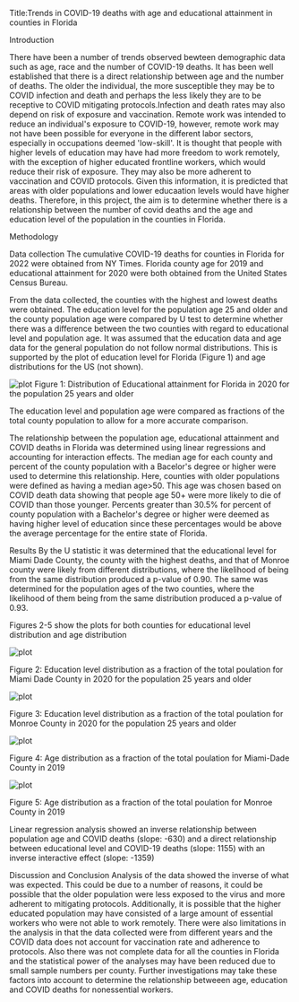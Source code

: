 Title:Trends in COVID-19 deaths with age and educational attainment in counties in Florida 

Introduction

There have been a number of trends observed bewteen demographic data such as age, race and the number of COVID-19 deaths. It has been well established that there is a direct relationship between age and the number of deaths. The older the individual, the more susceptible they may be to COVID infection and death and perhaps the less likely they are to be receptive to COVID mitigating protocols.Infection and death rates may also depend on risk of exposure and vaccination. Remote work was intended to reduce an individual's exposure to COVID-19, however, remote work may not have been possible for everyone in the different labor sectors, especially in occupations deemed 'low-skill'. It is thought that people with higher levels of education may have had more freedom to work remotely, with the exception of higher educated frontline workers, which would reduce their risk of exposure. They may also be more adherent to vaccination and COVID protocols. Given this information, it is predicted that areas with older populations and lower educaation levels would have higher deaths. Therefore, in this project, the aim is to determine whether there is a relationship between the number of covid deaths and the age and education level of the population in the counties in Florida. 

Methodology 

  Data collection 
  The cumulative COVID-19 deaths for counties in Florida for 2022 were obtained from NY Times. Florida county age for 2019 and educational attainment for 2020 were both obtained from the United States Census Bureau. 
  
From the data collected, the counties with the highest and lowest deaths were obtained. The education level for the population age 25 and older and the county population age were compared by U test to determine whether there was a difference between the two counties with regard to educational level and population age. 
It was assumed that the education data and age data for the general population do not follow normal distributions. This is supported by the plot of education level for Florida (Figure 1) and age distributions for the US (not shown). 

![plot](https://github.com/traceymoyston/Che2410_Project1/blob/4cbc502ec6fac418695732354571e3e4c033d6a5/Screen%20Shot%202022-10-25%20at%2013.08.44.png)
Figure 1: Distribution of Educational attainment for Florida in 2020 for the population 25 years and older 

The education level and population age were compared as fractions of the total county population to allow for a more accurate comparison. 

The relationship between the population age, educational attainment and COVID deaths in Florida was determined using linear regressions and accounting for interaction effects. The median age for each county and percent of the county population with a Bacelor's degree or higher were used to determine this relationship. Here, counties with older populations were defined as having a median age>50. This age was chosen based on COVID death data showing that people age 50+ were more likely to die of COVID than those younger. Percents greater than 30.5% for percent of county population with a Bachelor's degree or higher were deemed as having higher level of education since these percentages would be above the average percentage for the entire state of Florida. 


Results
By the U statistic it was determined that the educational level for Miami Dade County, the county with the highest deaths, and that of Monroe county were likely from different distributions, where the likelihood of being from the same distribution produced a p-value of 0.90. The same was determined for the population ages of the two counties, where the likelihood of them being from the same distribution produced a p-value of 0.93. 

Figures 2-5 show the plots for both counties for educational level distribution and age distribution 

![plot](https://github.com/traceymoyston/Che2410_Project1/blob/43b40908ad590c20aba9fe580b57258bda38bdbd/MiamiDade_educ.png)

Figure 2: Education level distribution as a fraction of the total poulation for Miami Dade County in 2020 for the population 25 years and older 

![plot](https://github.com/traceymoyston/Che2410_Project1/blob/43b40908ad590c20aba9fe580b57258bda38bdbd/Monroe_educ.png)

Figure 3: Education level distribution as a fraction of the total poulation for Monroe County in 2020 for the population 25 years and older

![plot](https://github.com/traceymoyston/Che2410_Project1/blob/43b40908ad590c20aba9fe580b57258bda38bdbd/Miamidade_age.png)

Figure 4: Age distribution as a fraction of the total poulation for Miami-Dade County in 2019 

![plot](https://github.com/traceymoyston/Che2410_Project1/blob/43b40908ad590c20aba9fe580b57258bda38bdbd/Monroe_age.png)

Figure 5: Age distribution as a fraction of the total poulation for Monroe County in 2019 


Linear regression analysis showed an inverse relationship between population age and COVID deaths (slope: -630) and a direct relationship between educational level and COVID-19 deaths (slope: 1155) with an inverse interactive effect (slope: -1359)

Discussion and Conclusion 
Analysis of the data showed the inverse of what was expected. This could be due to a number of reasons, it could be possible that the older population were less exposed to the virus and more adherent to mitigating protocols. Additionally, it is possible that the higher educated population may have consisted of a large amount of essential workers who were not able to work remotely. There were also limitations in the analysis in that the data collected were from different years and the COVID data does not account for vaccination rate and adherence to protocols. Also there was not complete data for all the counties in Florida and the statistical power of the analyses may have been reduced due to small sample numbers per county. Further investigations may take these factors into account to determine the relationship betweeen age, education and COVID deaths for nonessential workers. 



